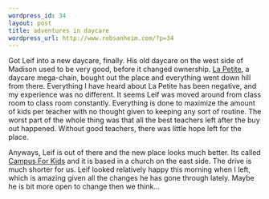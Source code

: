 ```yaml
--- 
wordpress_id: 34
layout: post
title: adventures in daycare
wordpress_url: http://www.robsanheim.com/?p=34
---
```

Got Leif into a new daycare, finally.  His old daycare on the west side of Madison used to be very good, before it changed ownership.  <a href="http://www.lapetite.com/">La Petite</a>, a daycare mega-chain, bought out the place and everything went down hill from there.  Everything I have heard about La Petite has been negative, and my experience was no different.  It seems Leif was moved around from class room to class room constantly.  Everything is done to maximize the amount of kids per teacher with no thought given to keeping any sort of routine.  The worst part of the whole thing was that all the best teachers left after the buy out happened.  Without good teachers, there was little hope left for the place.

Anyways, Leif is out of there and the new place looks much better.  Its called <a href="http://www.campusforkids.com/">Campus For Kids</a> and it is based in a church on the east side.  The drive is much shorter for us.  Leif looked relatively happy this morning when I left, which is amazing given all the changes he has gone through lately.  Maybe he is bit more open to change then we think...
